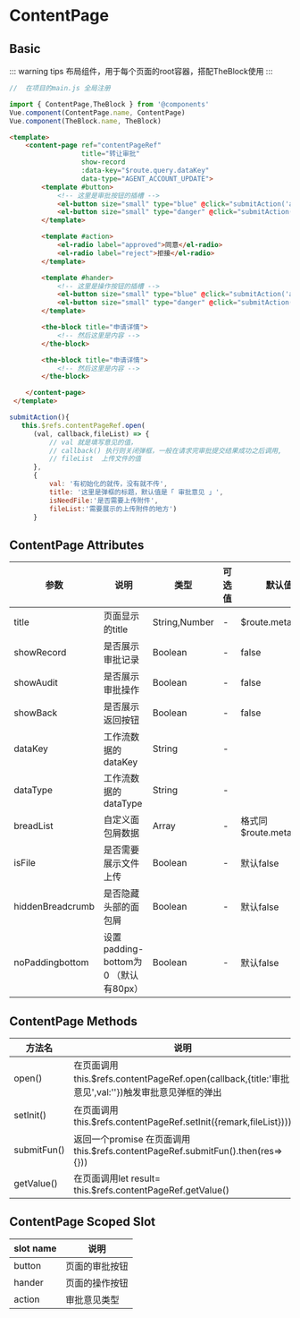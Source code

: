 # ContentPage
## Basic
::: warning tips
 布局组件，用于每个页面的root容器，搭配TheBlock使用
:::

 ```js
//  在项目的main.js 全局注册

import { ContentPage,TheBlock } from '@components'
Vue.component(ContentPage.name, ContentPage)
Vue.component(TheBlock.name, TheBlock)
 ```



```html
<template>
    <content-page ref="contentPageRef" 
                  title="转让审批" 
                  show-record
                  :data-key="$route.query.dataKey" 
                  data-type="AGENT_ACCOUNT_UPDATE">
        <template #button>
            <!-- 这里是审批按钮的插槽 -->
            <el-button size="small" type="blue" @click="submitAction('approved')">提交</el-button>
            <el-button size="small" type="danger" @click="submitAction('reject')">退回</el-button>
        </template>

        <template #action>
            <el-radio label="approved">同意</el-radio>
            <el-radio label="reject">拒接</el-radio>
        </template>

        <template #hander>
            <!-- 这里是操作按钮的插槽 -->
            <el-button size="small" type="blue" @click="submitAction('approved')">提交</el-button>
            <el-button size="small" type="danger" @click="submitAction('reject')">退回</el-button>
        </template>

        <the-block title="申请详情">
            <!-- 然后这里是内容 -->
        </the-block>

        <the-block title="申请详情">
            <!-- 然后这里是内容 -->
        </the-block>

    </content-page>
 </template>

```

 ```js
submitAction(){
    this.$refs.contentPageRef.open(
       (val, callback,fileList) => {
           // val 就是填写意见的值，
           // callback() 执行则关闭弹框，一般在请求完审批提交结果成功之后调用,
           // fileList  上传文件的值
       },
       { 
           val: '有初始化的就传，没有就不传',
           title: '这里是弹框的标题，默认值是「 审批意见 」',
           isNeedFile:'是否需要上传附件',
           fileList:'需要展示的上传附件的地方')
       }
 ```

## ContentPage Attributes 

| 参数             | 说明                                 | 类型          | 可选值 | 默认值                  |
| ---------------- | ------------------------------------ | ------------- | ------ | ----------------------- |
| title            | 页面显示的title                      | String,Number | -      | $route.meta.title       |
| showRecord       | 是否展示审批记录                     | Boolean       | -      | false                   |
| showAudit        | 是否展示审批操作                     | Boolean       | -      | false                   |
| showBack         | 是否展示返回按钮                     | Boolean       | -      | false                   |
| dataKey          | 工作流数据的dataKey                  | String        | -      |                         |
| dataType         | 工作流数据的dataType                 | String        | -      |                         |
| breadList        | 自定义面包屑数据                     | Array         | -      | 格式同$route.meta.paths |
| isFile           | 是否需要展示文件上传                 | Boolean       | -      | 默认false               |
| hiddenBreadcrumb | 是否隐藏头部的面包屑                 | Boolean       | -      | 默认false               |
| noPaddingbottom  | 设置padding-bottom为0 （默认有80px） | Boolean       | -      | 默认false               |

## ContentPage Methods

| 方法名      | 说明                                                         | 参数                                                         |
| ----------- | ------------------------------------------------------------ | ------------------------------------------------------------ |
| open()      | 在页面调用this.$refs.contentPageRef.open(callback,{title:'审批意见',val:''})触发审批意见弹框的弹出 | Function(callback,{title:'审批意见',val:'',isNeedFile:true}) |
| setInit()   | 在页面调用 this.$refs.contentPageRef.setInit({remark,fileList}))) | 被退回的流程，需要初始化审批意见}                            |
| submitFun() | 返回一个promise 在页面调用 this.$refs.contentPageRef.submitFun().then(res=>{})) | res返回的是一个对象{ action,remark,fileList}                 |
| getValue()  | 在页面调用let result= this.$refs.contentPageRef.getValue()   | 返回的是一个对象{ action,remark,fileList}                    |

## ContentPage Scoped Slot
| slot name | 说明           |
| --------- | -------------- |
| button    | 页面的审批按钮 |
| hander    | 页面的操作按钮 |
| action    | 审批意见类型   |